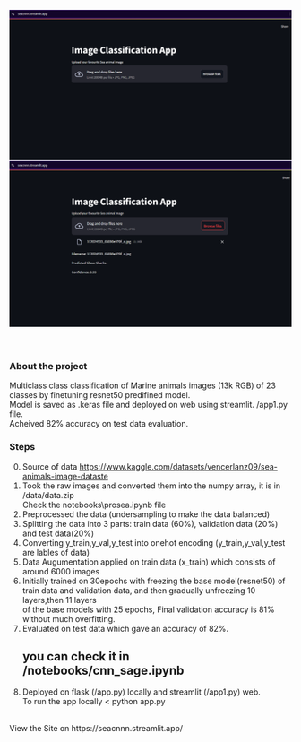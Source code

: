 ![Home](static/home1.png)
<br>
![Prediction](static/results1.png)
<br>
<br>
<br>
### About the project
Multiclass class classification of Marine animals images (13k RGB) of 23 classes by finetuning resnet50 predifined model. <br>
Model is saved as .keras file and deployed on web using streamlit. /app1.py file. <br>Acheived 82% accuracy on test data evaluation.
### Steps
0. Source of data https://www.kaggle.com/datasets/vencerlanz09/sea-animals-image-dataste
1. Took the raw images and converted them into the numpy array, it is in /data/data.zip <br>
   Check the notebooks\prosea.ipynb file  <br>
2. Preprocessed the data (undersampling to make the data balanced) <br>
3. Splitting the data into 3 parts: train data (60%), validation data (20%) and test data(20%) <br>
4. Converting y_train,y_val,y_test into onehot encoding (y_train,y_val,y_test are lables of data) <br>
5. Data Augumentation applied on train data (x_train) which consists of around 6000 images <br>
6. Initially trained on 30epochs with freezing the base model(resnet50) of train data and validation data, and then gradually unfreezing 10 layers,then 11 layers <br>
   of the base models with 25 epochs, Final validation accuracy is 81% without much overfitting. <br>
7. Evaluated on test data which gave an accuracy of 82%. <br>
   ## you can check it in /notebooks/cnn_sage.ipynb <br>
8. Deployed on flask (/app.py) locally and streamlit (/app1.py) web.<br>
   To run the app locally < python app.py
<br>
View the Site on https://seacnnn.streamlit.app/